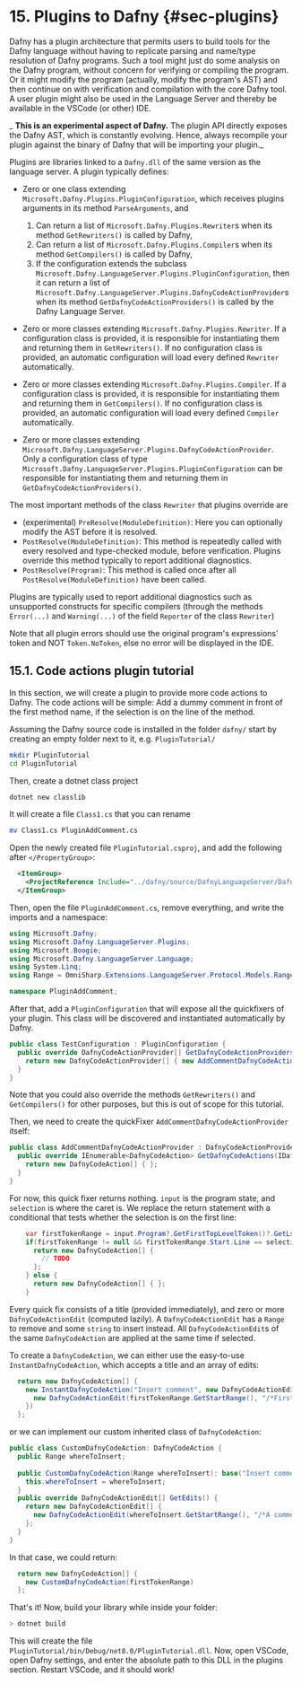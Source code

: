 # 15. Plugins to Dafny {#sec-plugins}

Dafny has a plugin architecture that permits users to build tools for the Dafny language without having to replicate 
parsing and name/type resolution of Dafny programs. Such a tool might just do some analysis on the Dafny program,
without concern for verifying or compiling the program. Or it might modify the program (actually, modify the program's AST) 
and then continue on with verification and compilation with the core Dafny tool. A user plugin might also be used
in the Language Server and thereby be available in the VSCode (or other) IDE.

_ **This is an experimental aspect of Dafny.**
The plugin API directly exposes the Dafny AST, which is constantly evolving.
Hence, always recompile your plugin against the binary of Dafny that will be importing your plugin._

Plugins are libraries linked to a `Dafny.dll` of the same version as the language server.
A plugin typically defines:

* Zero or one class extending `Microsoft.Dafny.Plugins.PluginConfiguration`, which receives plugins arguments in its method `ParseArguments`, and
  1) Can return a list of `Microsoft.Dafny.Plugins.Rewriter`s when its method `GetRewriters()` is called by Dafny,
  2) Can return a list of `Microsoft.Dafny.Plugins.Compiler`s when its method `GetCompilers()` is called by Dafny,
  3) If the configuration extends the subclass `Microsoft.Dafny.LanguageServer.Plugins.PluginConfiguration`,
     then it can return a list of `Microsoft.Dafny.LanguageServer.Plugins.DafnyCodeActionProvider`s when its method `GetDafnyCodeActionProviders()` is called by the Dafny Language Server.

* Zero or more classes extending `Microsoft.Dafny.Plugins.Rewriter`.
  If a configuration class is provided, it is responsible for instantiating them and returning them in `GetRewriters()`.
  If no configuration class is provided, an automatic configuration will load every defined `Rewriter` automatically.
* Zero or more classes extending `Microsoft.Dafny.Plugins.Compiler`.
  If a configuration class is provided, it is responsible for instantiating them and returning them in `GetCompilers()`.
  If no configuration class is provided, an automatic configuration will load every defined `Compiler` automatically.
* Zero or more classes extending `Microsoft.Dafny.LanguageServer.Plugins.DafnyCodeActionProvider`.
  Only a configuration class of type `Microsoft.Dafny.LanguageServer.Plugins.PluginConfiguration` can be responsible for instantiating them and returning them in `GetDafnyCodeActionProviders()`.

The most important methods of the class `Rewriter` that plugins override are
* (experimental) `PreResolve(ModuleDefinition)`: Here you can optionally modify the AST before it is resolved.
* `PostResolve(ModuleDefinition)`: This method is repeatedly called with every resolved and type-checked module, before verification.
  Plugins override this method typically to report additional diagnostics.
* `PostResolve(Program)`: This method is called once after all `PostResolve(ModuleDefinition)` have been called.

Plugins are typically used to report additional diagnostics such as unsupported constructs for specific compilers (through the methods `Èrror(...)` and `Warning(...)` of the field `Reporter` of the class `Rewriter`)

Note that all plugin errors should use the original program's expressions' token and NOT `Token.NoToken`, else no error will be displayed in the IDE.

## 15.1. Code actions plugin tutorial

In this section, we will create a plugin to provide more code actions to Dafny.
The code actions will be simple: Add a dummy comment in front of the first method name,
if the selection is on the line of the method.

Assuming the Dafny source code is installed in the folder `dafny/`
start by creating an empty folder next to it, e.g. `PluginTutorial/`

```bash
mkdir PluginTutorial
cd PluginTutorial
```
Then, create a dotnet class project
```bash
dotnet new classlib
```
It will create a file `Class1.cs` that you can rename
```bash
mv Class1.cs PluginAddComment.cs
```
Open the newly created file `PluginTutorial.csproj`, and add the following after `</PropertyGroup>`:
```xml
  <ItemGroup>
    <ProjectReference Include="../dafny/source/DafnyLanguageServer/DafnyLanguageServer.csproj" />
  </ItemGroup>
```

Then, open the file `PluginAddComment.cs`, remove everything, and write the imports and a namespace:

```csharp
using Microsoft.Dafny;
using Microsoft.Dafny.LanguageServer.Plugins;
using Microsoft.Boogie;
using Microsoft.Dafny.LanguageServer.Language;
using System.Linq;
using Range = OmniSharp.Extensions.LanguageServer.Protocol.Models.Range;

namespace PluginAddComment;
```

After that, add a `PluginConfiguration` that will expose all the quickfixers of your plugin.
This class will be discovered and instantiated automatically by Dafny.
```csharp
public class TestConfiguration : PluginConfiguration {
  public override DafnyCodeActionProvider[] GetDafnyCodeActionProviders() {
    return new DafnyCodeActionProvider[] { new AddCommentDafnyCodeActionProvider() };
  }
}
```
Note that you could also override the methods `GetRewriters()` and `GetCompilers()` for other purposes, but this is out of scope for this tutorial.

Then, we need to create the quickFixer `AddCommentDafnyCodeActionProvider` itself:

```csharp
public class AddCommentDafnyCodeActionProvider : DafnyCodeActionProvider {
  public override IEnumerable<DafnyCodeAction> GetDafnyCodeActions(IDafnyCodeActionInput input, Range selection) {
    return new DafnyCodeAction[] { };
  }
}
```

For now, this quick fixer returns nothing. `input` is the program state, and `selection` is where the caret is.
We replace the return statement with a conditional that tests whether the selection is on the first line:
```csharp
    var firstTokenRange = input.Program?.GetFirstTopLevelToken()?.GetLspRange();
    if(firstTokenRange != null && firstTokenRange.Start.Line == selection.Start.Line) {
      return new DafnyCodeAction[] {
        // TODO
      };
    } else {
      return new DafnyCodeAction[] { };
    }
```

Every quick fix consists of a title (provided immediately), and zero or more `DafnyCodeActionEdit` (computed lazily).
A `DafnyCodeActionEdit` has a `Range` to remove and some `string` to insert instead. All `DafnyCodeActionEdit`s
of the same `DafnyCodeAction` are applied at the same time if selected.

To create a `DafnyCodeAction`, we can either use the easy-to-use `InstantDafnyCodeAction`, which accepts a title and an array of edits:
```csharp
  return new DafnyCodeAction[] {
    new InstantDafnyCodeAction("Insert comment", new DafnyCodeActionEdit[] {
      new DafnyCodeActionEdit(firstTokenRange.GetStartRange(), "/*First comment*/")
    })
  };
```

or we can implement our custom inherited class of `DafnyCodeAction`:
```csharp
public class CustomDafnyCodeAction: DafnyCodeAction {
  public Range whereToInsert;
  
  public CustomDafnyCodeAction(Range whereToInsert): base("Insert comment") {
    this.whereToInsert = whereToInsert;
  }
  public override DafnyCodeActionEdit[] GetEdits() {
    return new DafnyCodeActionEdit[] {
      new DafnyCodeActionEdit(whereToInsert.GetStartRange(), "/*A comment*/")
    };
  }
}
```
In that case, we could return:
```csharp
  return new DafnyCodeAction[] {
    new CustomDafnyCodeAction(firstTokenRange)
  };
```

That's it! Now, build your library while inside your folder:
```bash
> dotnet build
```

This will create the file `PluginTutorial/bin/Debug/net8.0/PluginTutorial.dll`.
Now, open VSCode, open Dafny settings, and enter the absolute path to this DLL in the plugins section.
Restart VSCode, and it should work!
